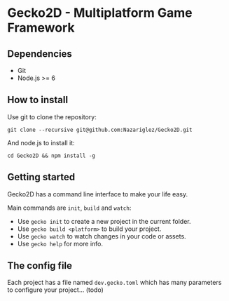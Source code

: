 Gecko2D - Multiplatform Game Framework
==========

## Dependencies
- Git 
- Node.js >= 6

## How to install
Use git to clone the repository:
```
git clone --recursive git@github.com:Nazariglez/Gecko2D.git
```

And node.js to install it:
```
cd Gecko2D && npm install -g
``` 

## Getting started
Gecko2D has a command line interface to make your life easy.

Main commands are `init`, `build` and `watch`:
- Use `gecko init` to create a new project in the current folder.
- Use `gecko build <platform>` to build your project.
- Use `gecko watch` to watch changes in your code or assets.
- Use `gecko help` for more info. 

## The config file
Each project has a file named `dev.gecko.toml` which has many parameters to configure your project... (todo)
